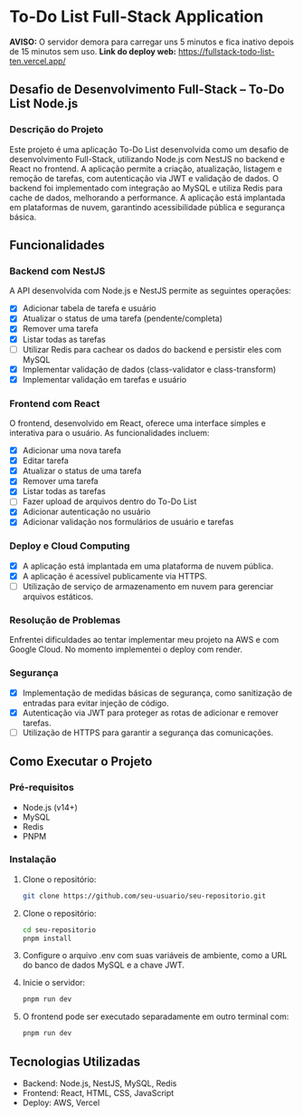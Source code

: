 # To-Do List Full-Stack Application

**AVISO:** O servidor demora para carregar uns 5 minutos e fica inativo depois de 15 minutos sem uso. 
**Link do deploy web:** https://fullstack-todo-list-ten.vercel.app/

## Desafio de Desenvolvimento Full-Stack – To-Do List Node.js

### Descrição do Projeto
Este projeto é uma aplicação To-Do List desenvolvida como um desafio de desenvolvimento Full-Stack, utilizando Node.js com NestJS no backend e React no frontend. A aplicação permite a criação, atualização, listagem e remoção de tarefas, com autenticação via JWT e validação de dados. O backend foi implementado com integração ao MySQL e utiliza Redis para cache de dados, melhorando a performance. A aplicação está implantada em plataformas de nuvem, garantindo acessibilidade pública e segurança básica.

## Funcionalidades

### Backend com NestJS

A API desenvolvida com Node.js e NestJS permite as seguintes operações:

- [x] Adicionar tabela de tarefa e usuário
- [x] Atualizar o status de uma tarefa (pendente/completa)
- [x] Remover uma tarefa
- [x] Listar todas as tarefas
- [ ] Utilizar Redis para cachear os dados do backend e persistir eles com MySQL
- [x] Implementar validação de dados (class-validator e class-transform)
- [x] Implementar validação em tarefas e usuário 

### Frontend com React

O frontend, desenvolvido em React, oferece uma interface simples e interativa para o usuário. As funcionalidades incluem:


- [x] Adicionar uma nova tarefa
- [x] Editar tarefa
- [x] Atualizar o status de uma tarefa
- [x] Remover uma tarefa
- [x] Listar todas as tarefas
- [ ] Fazer upload de arquivos dentro do To-Do List
- [x] Adicionar autenticação no usuário
- [x] Adicionar validação nos formulários de usuário e tarefas

### Deploy e Cloud Computing

- [x] A aplicação está implantada em uma plataforma de nuvem pública.
- [x] A aplicação é acessível publicamente via HTTPS.
- [ ] Utilização de serviço de armazenamento em nuvem para gerenciar arquivos estáticos.

### Resolução de Problemas

Enfrentei dificuldades ao tentar implementar meu projeto na AWS e com Google Cloud. No momento implementei o deploy com render.

### Segurança

- [x] Implementação de medidas básicas de segurança, como sanitização de entradas para evitar injeção de código.
- [x] Autenticação via JWT para proteger as rotas de adicionar e remover tarefas.
- [ ] Utilização de HTTPS para garantir a segurança das comunicações.

## Como Executar o Projeto

### Pré-requisitos

- Node.js (v14+)
- MySQL
- Redis
- PNPM

### Instalação

1. Clone o repositório:
   ```bash
   git clone https://github.com/seu-usuario/seu-repositorio.git
   
2. Clone o repositório:
   ```bash
   cd seu-repositorio
   pnpm install
3. Configure o arquivo .env com suas variáveis de ambiente, como a URL do banco de dados MySQL e a chave JWT.

4. Inicie o servidor:
    ```bash
   pnpm run dev
    
5. O frontend pode ser executado separadamente em outro terminal com:
   ```bash
   pnpm run dev
   
## Tecnologias Utilizadas

- Backend: Node.js, NestJS, MySQL, Redis
- Frontend: React, HTML, CSS, JavaScript
- Deploy: AWS, Vercel

